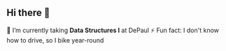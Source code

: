 ## Hi there 👋

🔭 I’m currently taking **Data Structures I** at DePaul
⚡ Fun fact: I don't know how to drive, so I bike year-round
